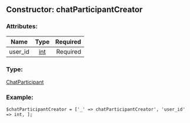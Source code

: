 ## Constructor: chatParticipantCreator  

### Attributes:

| Name     |    Type       | Required |
|----------|:-------------:|---------:|
|user\_id|[int](../types/int.md) | Required|
### Type: 

[ChatParticipant](../types/ChatParticipant.md)
### Example:

```
$chatParticipantCreator = ['_' => chatParticipantCreator', 'user_id' => int, ];
```